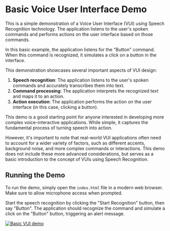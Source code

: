 # Basic Voice User Interface Demo

This is a simple demonstration of a Voice User Interface (VUI) using Speech Recognition technology. The application listens to the user's spoken commands and performs actions on the user interface based on those commands.

In this basic example, the application listens for the "Button" command. When this command is recognized, it simulates a click on a button in the interface.

This demonstration showcases several important aspects of VUI design:

1. **Speech recognition**: The application listens to the user's spoken commands and accurately transcribes them into text.
2. **Command processing**: The application interprets the recognized text and maps it to an action.
3. **Action execution**: The application performs the action on the user interface (in this case, clicking a button).

This demo is a good starting point for anyone interested in developing more complex voice-interactive applications. While simple, it captures the fundamental process of turning speech into action.

However, it's important to note that real-world VUI applications often need to account for a wider variety of factors, such as different accents, background noise, and more complex commands or interactions. This demo does not include these more advanced considerations, but serves as a basic introduction to the concept of VUIs using Speech Recognition.

## Running the Demo

To run the demo, simply open the `index.html` file in a modern web browser. Make sure to allow microphone access when prompted.

Start the speech recognition by clicking the "Start Recognition" button, then say "Button". The application should recognize the command and simulate a click on the "Button" button, triggering an alert message.

[![Basic VUI demo](https://res.cloudinary.com/marcomontalbano/image/upload/v1683906788/video_to_markdown/images/video--52dadf16c0915597a7f726bf385f23a4-c05b58ac6eb4c4700831b2b3070cd403.jpg)](https://res.cloudinary.com/sammy365/video/upload/v1683906764/vuiReal_dipbd2.webm "Basic VUI demo")
